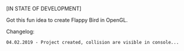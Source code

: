 [IN STATE OF DEVELOPMENT]

Got this fun idea to create Flappy Bird in OpenGL.

Changelog:
	
	04.02.2019 - Project created, collision are visible in console...
